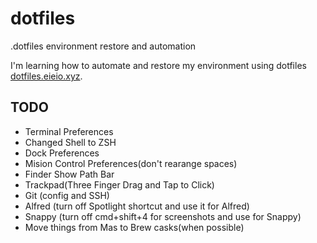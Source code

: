 # dotfiles
.dotfiles environment restore and automation

I'm learning how to automate and restore my environment using dotfiles [dotfiles.eieio.xyz](http://dotfiles.eieio.xyz).


## TODO
 - Terminal Preferences
 - Changed Shell to ZSH
 - Dock Preferences
 - Mision Control Preferences(don't rearange spaces)
 - Finder Show Path Bar
 - Trackpad(Three Finger Drag and Tap to Click)
 - Git (config and SSH)
 - Alfred (turn off Spotlight shortcut and use it for Alfred)
 - Snappy (turn off cmd+shift+4 for screenshots and use for Snappy)
 - Move things from Mas to Brew casks(when possible)